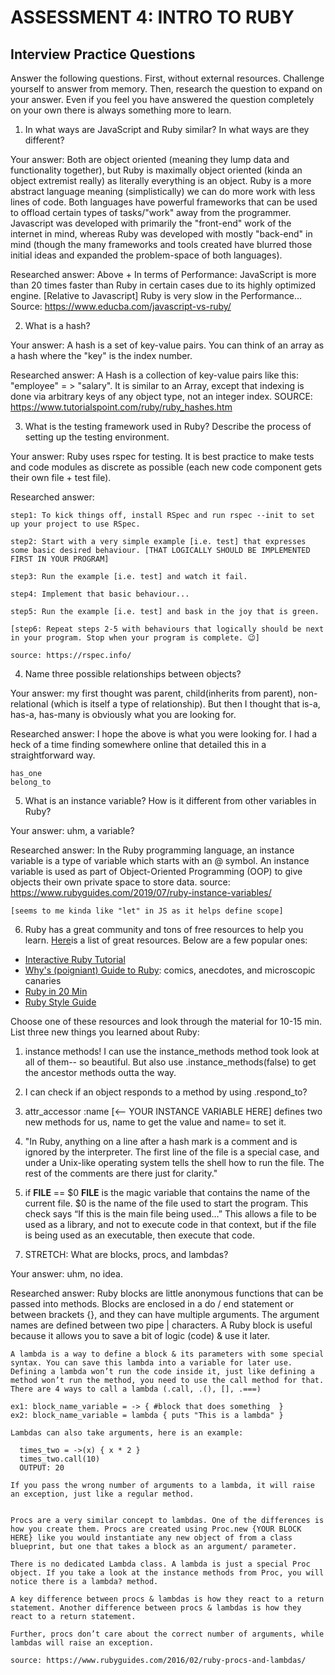 # ASSESSMENT 4: INTRO TO RUBY
## Interview Practice Questions

Answer the following questions. First, without external resources. Challenge yourself to answer from memory. Then, research the question to expand on your answer. Even if you feel you have answered the question completely on your own there is always something more to learn.   

1. In what ways are JavaScript and Ruby similar? In what ways are they different?

  Your answer:
    Both are object oriented (meaning they lump data and functionality together), but Ruby is maximally object oriented (kinda an object extremist really) as literally everything is an object. Ruby is a more abstract language meaning (simplistically) we can do more work with less lines of code. Both languages have powerful frameworks that can be used to offload certain types of tasks/"work" away from the programmer. Javascript was developed with primarily the "front-end" work of the internet in mind, whereas Ruby was developed with mostly "back-end" in mind (though the many frameworks and tools created have blurred those initial ideas and expanded the problem-space of both languages).

  Researched answer:
    Above +
    In terms of Performance: JavaScript is more than 20 times faster than Ruby in certain cases due to its highly optimized engine. [Relative to Javascript] Ruby is very slow in the Performance...
    Source: https://www.educba.com/javascript-vs-ruby/

2. What is a hash?

  Your answer:
    A hash is a set of key-value pairs. You can think of an array as a hash where the "key" is the index number.

  Researched answer:
    A Hash is a collection of key-value pairs like this: "employee" = > "salary". It is similar to an Array, except that indexing is done via arbitrary keys of any object type, not an integer index.
    SOURCE: https://www.tutorialspoint.com/ruby/ruby_hashes.htm

3. What is the testing framework used in Ruby? Describe the process of setting up the testing environment.

  Your answer:
    Ruby uses rspec for testing. It is best practice to make tests and code modules as discrete as possible (each new code component gets their own file + test file).

  Researched answer:
    <!-- below is copied from https://rspec.info/ except brackets are mine -->

    step1: To kick things off, install RSpec and run rspec --init to set up your project to use RSpec.

    step2: Start with a very simple example [i.e. test] that expresses some basic desired behaviour. [THAT LOGICALLY SHOULD BE IMPLEMENTED FIRST IN YOUR PROGRAM]

    step3: Run the example [i.e. test] and watch it fail.

    step4: Implement that basic behaviour...

    step5: Run the example [i.e. test] and bask in the joy that is green.

    [step6: Repeat steps 2-5 with behaviours that logically should be next in your program. Stop when your program is complete. 😉]

    source: https://rspec.info/


4. Name three possible relationships between objects?

  Your answer:
    my first thought was parent, child(inherits from parent), non-relational (which is itself a type of relationship). But then I thought that is-a, has-a, has-many is obviously what you are looking for.

  Researched answer:
    I hope the above is what you were looking for. I had a heck of a time finding somewhere online that detailed this in a straightforward way.

    has_one
    belong_to

5. What is an instance variable? How is it different from other variables in Ruby?

  Your answer:
    uhm, a variable?

  Researched answer:
    In the Ruby programming language, an instance variable is a type of variable which starts with an @ symbol. An instance variable is used as part of Object-Oriented Programming (OOP) to give objects their own private space to store data. source: https://www.rubyguides.com/2019/07/ruby-instance-variables/

    [seems to me kinda like "let" in JS as it helps define scope]

6. Ruby has a great community and tons of free resources to help you learn. [Here](https://www.ruby-lang.org/en/documentation/)is a list of great resources. Below are a few popular ones:
- [Interactive Ruby Tutorial](http://tryruby.org/levels/1/challenges/0)
- [Why's (poigniant) Guide to Ruby](http://poignant.guide/book/chapter-1.html): comics, anecdotes, and microscopic canaries
- [Ruby in 20 Min](https://www.ruby-lang.org/en/documentation/quickstart/)
- [Ruby Style Guide](https://rubystyle.guide/)

Choose one of these resources and look through the material for 10-15 min. List three new things you learned about Ruby:

1) instance methods! I can use the instance_methods method took look at all of them-- so beautiful. But also use .instance_methods(false) to get the ancestor methods outta the way.

2) I can check if an object responds to a method by using .respond_to?

3) attr_accessor :name [<-- YOUR INSTANCE VARIABLE HERE]
  defines two new methods for us, name to get the value and name= to set it.

4) "In Ruby, anything on a line after a hash mark is a comment and is ignored by the interpreter. The first line of the file is a special case, and under a Unix-like operating system tells the shell how to run the file. The rest of the comments are there just for clarity."

5) if __FILE__ == $0
  __FILE__ is the magic variable that contains the name of the current file. $0 is the name of the file used to start the program. This check says “If this is the main file being used…” This allows a file to be used as a library, and not to execute code in that context, but if the file is being used as an executable, then execute that code.


7. STRETCH: What are blocks, procs, and lambdas?

  Your answer:
    uhm, no idea.

  Researched answer:
    Ruby blocks are little anonymous functions that can be passed into methods. Blocks are enclosed in a do / end statement or between brackets {}, and they can have multiple arguments. The argument names are defined between two pipe | characters. A Ruby block is useful because it allows you to save a bit of logic (code) & use it later.

    A lambda is a way to define a block & its parameters with some special syntax. You can save this lambda into a variable for later use. Defining a lambda won’t run the code inside it, just like defining a method won’t run the method, you need to use the call method for that. There are 4 ways to call a lambda (.call, .(), [], .===)

    ex1: block_name_variable = -> { #block that does something  }
    ex2: block_name_variable = lambda { puts "This is a lambda" }

    Lambdas can also take arguments, here is an example:

      times_two = ->(x) { x * 2 }
      times_two.call(10)
      OUTPUT: 20

    If you pass the wrong number of arguments to a lambda, it will raise an exception, just like a regular method.


    Procs are a very similar concept to lambdas. One of the differences is how you create them. Procs are created using Proc.new {YOUR BLOCK HERE} like you would instantiate any new object of from a class blueprint, but one that takes a block as an argument/ parameter.

    There is no dedicated Lambda class. A lambda is just a special Proc object. If you take a look at the instance methods from Proc, you will notice there is a lambda? method.

    A key difference between procs & lambdas is how they react to a return statement. Another difference between procs & lambdas is how they react to a return statement.

    Further, procs don’t care about the correct number of arguments, while lambdas will raise an exception.

    source: https://www.rubyguides.com/2016/02/ruby-procs-and-lambdas/
